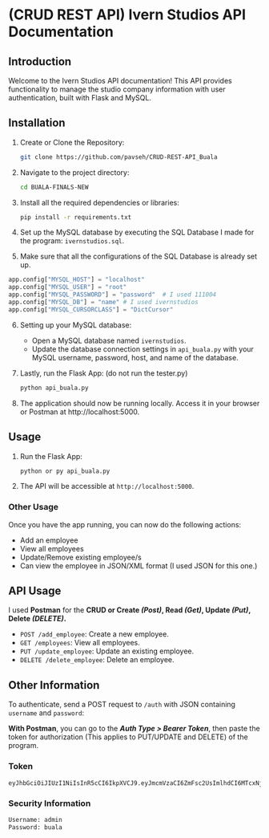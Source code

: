# (CRUD REST API) Ivern Studios API Documentation

## Introduction
Welcome to the Ivern Studios API documentation! This API provides functionality to manage the studio company information with user authentication, built with Flask and MySQL.


## Installation

1. Create or Clone the Repository:
    ```bash
    git clone https://github.com/pavseh/CRUD-REST-API_Buala
    ```

2. Navigate to the project directory:
    ```bash
    cd BUALA-FINALS-NEW
    ```


3. Install all the required dependencies or libraries:
    ```bash
    pip install -r requirements.txt
    ```

4. Set up the MySQL database by executing the SQL Database I made for the program: `ivernstudios.sql`.

5. Make sure that all the configurations of the SQL Database is already set up.

```python
app.config["MYSQL_HOST"] = "localhost"
app.config["MYSQL_USER"] = "root"
app.config["MYSQL_PASSWORD"] = "password"  # I used 111004
app.config["MYSQL_DB"] = "name" # I used ivernstudios
app.config["MYSQL_CURSORCLASS"] = "DictCursor"
```

6. Setting up your MySQL database:
   
   - Open a MySQL database named `ivernstudios`.
   - Update the database connection settings in `api_buala.py` with your MySQL username, password, host, and name of the database.

7. Lastly, run the Flask App: (do not run the tester.py)
    ```bash
   python api_buala.py
   ```
   
8. The application should now be running locally. Access it in your browser or Postman at http://localhost:5000.


## Usage
1. Run the Flask App:
    ```bash
    python or py api_buala.py
    ```

2. The API will be accessible at `http://localhost:5000`.



### Other Usage
Once you have the app running, you can now do the following actions:

- Add an employee 
- View all employees
- Update/Remove existing employee/s
- Can view the employee in JSON/XML format (I used JSON for this one.)


## API Usage
I used **Postman** for the **CRUD or Create *(Post)*, Read *(Get)*, Update *(Put)*, Delete *(DELETE)*.**

- `POST /add_employee`: Create a new employee.
- `GET /employees`: View all employees.
- `PUT /update_employee`: Update an existing employee.
- `DELETE /delete_employee`: Delete an employee.



## Other Information

To authenticate, send a POST request to `/auth` with JSON containing `username` and `password`:

**With Postman**, you can go to the ***Auth Type > Bearer Token***, then paste the token for authorization (This applies to PUT/UPDATE and DELETE) of the program.

### Token
```
eyJhbGciOiJIUzI1NiIsInR5cCI6IkpXVCJ9.eyJmcmVzaCI6ZmFsc2UsImlhdCI6MTcxNjUzNDA4NCwianRpIjoiZmMwZmNkZmUtY2U2OC00N2U4LWEwMzgtNWQ1MGU3MzM2ZTMyIiwidHlwZSI6ImFjY2VzcyIsInN1YiI6MSwibmJmIjoxNzE2NTM0MDg0LCJjc3JmIjoiNzVmYThhOWUtNTJlMi00M2YxLWJjYWMtZTJiZGNjZDk4NTRmIiwiZXhwIjoxNzE2NTM0OTg0fQ.oCFPq67v6dnOMLE2vDZgqKQSVldQsQeSp6OCnb4FIq8
```

### Security Information
```bash
Username: admin
Password: buala
```